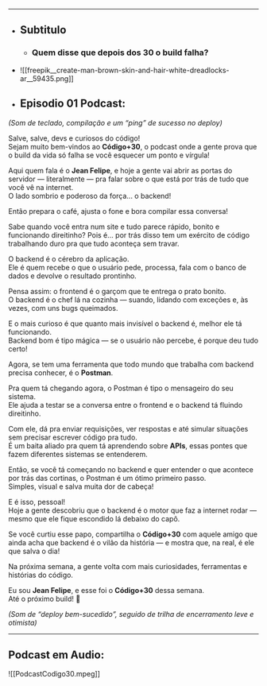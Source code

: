 
---

- ## Subtitulo
	- ### Quem disse que depois dos 30 o build falha?

- ![[freepik__create-man-brown-skin-and-hair-white-dreadlocks-ar__59435.png]]
- ## Episodio 01 Podcast: 
_(Som de teclado, compilação e um “ping” de sucesso no deploy)_

Salve, salve, devs e curiosos do código!  
Sejam muito bem-vindos ao **Código+30**, o podcast onde a gente prova que o build da vida só falha se você esquecer um ponto e vírgula!

Aqui quem fala é o **Jean Felipe**, e hoje a gente vai abrir as portas do servidor — literalmente — pra falar sobre o que está por trás de tudo que você vê na internet.  
O lado sombrio e poderoso da força... o backend!

Então prepara o café, ajusta o fone e bora compilar essa conversa!

Sabe quando você entra num site e tudo parece rápido, bonito e funcionando direitinho? Pois é... por trás disso tem um exército de código trabalhando duro pra que tudo aconteça sem travar.

O backend é o cérebro da aplicação.  
Ele é quem recebe o que o usuário pede, processa, fala com o banco de dados e devolve o resultado prontinho.

Pensa assim: o frontend é o garçom que te entrega o prato bonito.  
O backend é o chef lá na cozinha — suando, lidando com exceções e, às vezes, com uns bugs queimados.

E o mais curioso é que quanto mais invisível o backend é, melhor ele tá funcionando.  
Backend bom é tipo mágica — se o usuário não percebe, é porque deu tudo certo!

Agora, se tem uma ferramenta que todo mundo que trabalha com backend precisa conhecer, é o **Postman**.

Pra quem tá chegando agora, o Postman é tipo o mensageiro do seu sistema.  
Ele ajuda a testar se a conversa entre o frontend e o backend tá fluindo direitinho.

Com ele, dá pra enviar requisições, ver respostas e até simular situações sem precisar escrever código pra tudo.  
É um baita aliado pra quem tá aprendendo sobre **APIs**, essas pontes que fazem diferentes sistemas se entenderem.

Então, se você tá começando no backend e quer entender o que acontece por trás das cortinas, o Postman é um ótimo primeiro passo.  
Simples, visual e salva muita dor de cabeça!

E é isso, pessoal!  
Hoje a gente descobriu que o backend é o motor que faz a internet rodar — mesmo que ele fique escondido lá debaixo do capô.

Se você curtiu esse papo, compartilha o **Código+30** com aquele amigo que ainda acha que backend é o vilão da história — e mostra que, na real, é ele que salva o dia!

Na próxima semana, a gente volta com mais curiosidades, ferramentas e histórias do código.

Eu sou **Jean Felipe**, e esse foi o **Código+30** dessa semana.  
Até o próximo build! 🚀

_(Som de “deploy bem-sucedido”, seguido de trilha de encerramento leve e otimista)_

---

## Podcast em Audio:

![[PodcastCodigo30.mpeg]]
